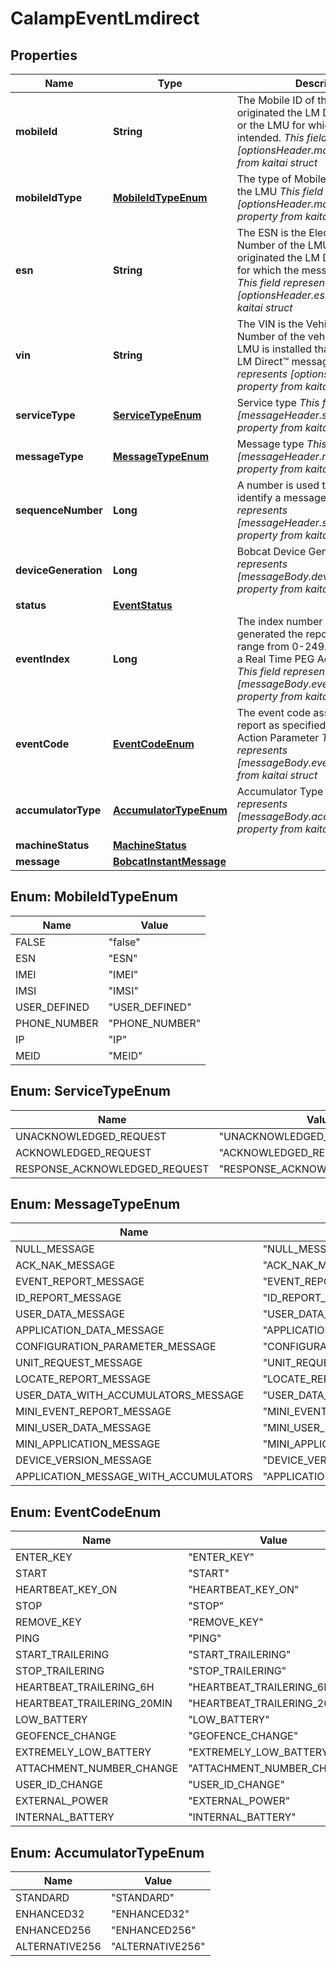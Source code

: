 

# CalampEventLmdirect


## Properties

| Name | Type | Description | Notes |
|------------ | ------------- | ------------- | -------------|
|**mobileId** | **String** | The Mobile ID of the LMU that either originated the LM Direct™ message or the LMU for which the message is intended.  _This field represents [optionsHeader.mobileId] property from kaitai struct_  |  [optional] |
|**mobileIdType** | [**MobileIdTypeEnum**](#MobileIdTypeEnum) | The type of Mobile ID being used by the LMU  _This field represents [optionsHeader.mobileIdType] property from kaitai struct_  |  [optional] |
|**esn** | **String** | The ESN is the Electronic Serial Number of the LMU that either originated the LM Direct message or for which the message is intended.  _This field represents [optionsHeader.esn] property from kaitai struct_  |  [optional] |
|**vin** | **String** | The VIN is the Vehicle Identification Number of the vehicle in which the LMU is installed that originated the LM Direct™ message.  _This field represents [optionsHeader.vin] property from kaitai struct_  |  [optional] |
|**serviceType** | [**ServiceTypeEnum**](#ServiceTypeEnum) | Service type  _This field represents [messageHeader.serviceType] property from kaitai struct_  |  [optional] |
|**messageType** | [**MessageTypeEnum**](#MessageTypeEnum) | Message type  _This field represents [messageHeader.messageType] property from kaitai struct_  |  [optional] |
|**sequenceNumber** | **Long** | A  number is used to uniquely identify a message.  _This field represents [messageHeader.sequenceNumber] property from kaitai struct_  |  [optional] |
|**deviceGeneration** | **Long** | Bobcat Device Generation  _This field represents [messageBody.deviceGeneration] property from kaitai struct_  |  [optional] |
|**status** | [**EventStatus**](EventStatus.md) |  |  [optional] |
|**eventIndex** | **Long** | The index number of the event that generated the report; values should range from 0-249. 255 represents a Real Time PEG Action request.          _This field represents [messageBody.eventIndex] property from kaitai struct_  |  [optional] |
|**eventCode** | [**EventCodeEnum**](#EventCodeEnum) | The event code assigned to the report as specified by the event’s Action Parameter  _This field represents [messageBody.eventCode] property from kaitai struct_  |  [optional] |
|**accumulatorType** | [**AccumulatorTypeEnum**](#AccumulatorTypeEnum) | Accumulator Type  _This field represents [messageBody.accumulatorType] property from kaitai struct_  |  [optional] |
|**machineStatus** | [**MachineStatus**](MachineStatus.md) |  |  [optional] |
|**message** | [**BobcatInstantMessage**](BobcatInstantMessage.md) |  |  [optional] |



## Enum: MobileIdTypeEnum

| Name | Value |
|---- | -----|
| FALSE | &quot;false&quot; |
| ESN | &quot;ESN&quot; |
| IMEI | &quot;IMEI&quot; |
| IMSI | &quot;IMSI&quot; |
| USER_DEFINED | &quot;USER_DEFINED&quot; |
| PHONE_NUMBER | &quot;PHONE_NUMBER&quot; |
| IP | &quot;IP&quot; |
| MEID | &quot;MEID&quot; |



## Enum: ServiceTypeEnum

| Name | Value |
|---- | -----|
| UNACKNOWLEDGED_REQUEST | &quot;UNACKNOWLEDGED_REQUEST&quot; |
| ACKNOWLEDGED_REQUEST | &quot;ACKNOWLEDGED_REQUEST&quot; |
| RESPONSE_ACKNOWLEDGED_REQUEST | &quot;RESPONSE_ACKNOWLEDGED_REQUEST&quot; |



## Enum: MessageTypeEnum

| Name | Value |
|---- | -----|
| NULL_MESSAGE | &quot;NULL_MESSAGE&quot; |
| ACK_NAK_MESSAGE | &quot;ACK_NAK_MESSAGE&quot; |
| EVENT_REPORT_MESSAGE | &quot;EVENT_REPORT_MESSAGE&quot; |
| ID_REPORT_MESSAGE | &quot;ID_REPORT_MESSAGE&quot; |
| USER_DATA_MESSAGE | &quot;USER_DATA_MESSAGE&quot; |
| APPLICATION_DATA_MESSAGE | &quot;APPLICATION_DATA_MESSAGE&quot; |
| CONFIGURATION_PARAMETER_MESSAGE | &quot;CONFIGURATION_PARAMETER_MESSAGE&quot; |
| UNIT_REQUEST_MESSAGE | &quot;UNIT_REQUEST_MESSAGE&quot; |
| LOCATE_REPORT_MESSAGE | &quot;LOCATE_REPORT_MESSAGE&quot; |
| USER_DATA_WITH_ACCUMULATORS_MESSAGE | &quot;USER_DATA_WITH_ACCUMULATORS_MESSAGE&quot; |
| MINI_EVENT_REPORT_MESSAGE | &quot;MINI_EVENT_REPORT_MESSAGE&quot; |
| MINI_USER_DATA_MESSAGE | &quot;MINI_USER_DATA_MESSAGE&quot; |
| MINI_APPLICATION_MESSAGE | &quot;MINI_APPLICATION_MESSAGE&quot; |
| DEVICE_VERSION_MESSAGE | &quot;DEVICE_VERSION_MESSAGE&quot; |
| APPLICATION_MESSAGE_WITH_ACCUMULATORS | &quot;APPLICATION_MESSAGE_WITH_ACCUMULATORS&quot; |



## Enum: EventCodeEnum

| Name | Value |
|---- | -----|
| ENTER_KEY | &quot;ENTER_KEY&quot; |
| START | &quot;START&quot; |
| HEARTBEAT_KEY_ON | &quot;HEARTBEAT_KEY_ON&quot; |
| STOP | &quot;STOP&quot; |
| REMOVE_KEY | &quot;REMOVE_KEY&quot; |
| PING | &quot;PING&quot; |
| START_TRAILERING | &quot;START_TRAILERING&quot; |
| STOP_TRAILERING | &quot;STOP_TRAILERING&quot; |
| HEARTBEAT_TRAILERING_6H | &quot;HEARTBEAT_TRAILERING_6H&quot; |
| HEARTBEAT_TRAILERING_20MIN | &quot;HEARTBEAT_TRAILERING_20MIN&quot; |
| LOW_BATTERY | &quot;LOW_BATTERY&quot; |
| GEOFENCE_CHANGE | &quot;GEOFENCE_CHANGE&quot; |
| EXTREMELY_LOW_BATTERY | &quot;EXTREMELY_LOW_BATTERY&quot; |
| ATTACHMENT_NUMBER_CHANGE | &quot;ATTACHMENT_NUMBER_CHANGE&quot; |
| USER_ID_CHANGE | &quot;USER_ID_CHANGE&quot; |
| EXTERNAL_POWER | &quot;EXTERNAL_POWER&quot; |
| INTERNAL_BATTERY | &quot;INTERNAL_BATTERY&quot; |



## Enum: AccumulatorTypeEnum

| Name | Value |
|---- | -----|
| STANDARD | &quot;STANDARD&quot; |
| ENHANCED32 | &quot;ENHANCED32&quot; |
| ENHANCED256 | &quot;ENHANCED256&quot; |
| ALTERNATIVE256 | &quot;ALTERNATIVE256&quot; |



